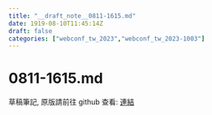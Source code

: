 ```yaml
---
title: "__draft_note__0811-1615.md"
date: 1919-08-10T11:45:14Z
draft: false
categories: ["webconf_tw_2023","webconf_tw_2023-1003"]
---
```


# 0811-1615.md

草稿筆記, 原版請前往 github 查看: [連結](https://github.com/tinghaolai/just-random-note/blob/master/webconf_tw_2023/1003/0811-1615.md)